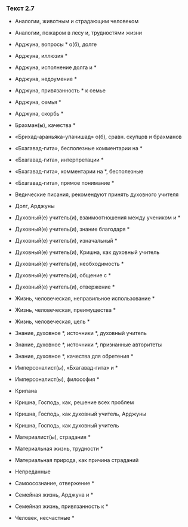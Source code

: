 ### Текст 2.7

- Аналогии, животным и страдающим человеком

- Аналогии, пожаром в лесу и, трудностями жизни

- Арджуна, вопросы * о(б), долге

- Арджуна, иллюзия *

- Арджуна, исполнение долга и *

- Арджуна, недоумение *

- Арджуна, привязанность * к семье

- Арджуна, семья *

- Арджуна, скорбь *

- Брахман(ы), качества *

- «Брихад-араньяка-упанишад» о(б), сравн. скупцов и брахманов

- «Бхагавад-гита», бесполезные комментарии на *

- «Бхагавад-гита», интерпретации *

- «Бхагавад-гита», комментарии на *, бесполезные

- «Бхагавад-гита», прямое понимание *

- Ведические писания, рекомендуют принять духовного учителя

- Долг, Арджуны

- Духовный(е) учитель(и), взаимоотношения между учеником и *

- Духовный(е) учитель(и), знание благодаря *

- Духовный(е) учитель(и), изначальный *

- Духовный(е) учитель(и), Кришна, как духовный учитель

- Духовный(е) учитель(и), необходимость *

- Духовный(е) учитель(и), общение с *

- Духовный(е) учитель(и), отвержение *

- Жизнь, человеческая, неправильное использование *

- Жизнь, человеческая, преимущества *

- Жизнь, человеческая, цель *

- Знание, духовное *, источники *, духовный учитель

- Знание, духовное *, источники *, признанные авторитеты

- Знание, духовное *, качества для обретения *

- Имперсоналист(ы), «Бхагавад-гита» и *

- Имперсоналист(ы), философия *

- Крипана

- Кришна, Господь, как, решение всех проблем

- Кришна, Господь, как духовный учитель, Арджуны

- Кришна, Господь, как духовный учитель

- Материалист(ы), страдания *

- Материальная жизнь, трудности *

- Материальная природа, как причина страданий

- Непреданные

- Самоосознание, отвержение *

- Семейная жизнь, Арджуна и *

- Семейная жизнь, привязанность к *

- Человек, несчастные *
	
